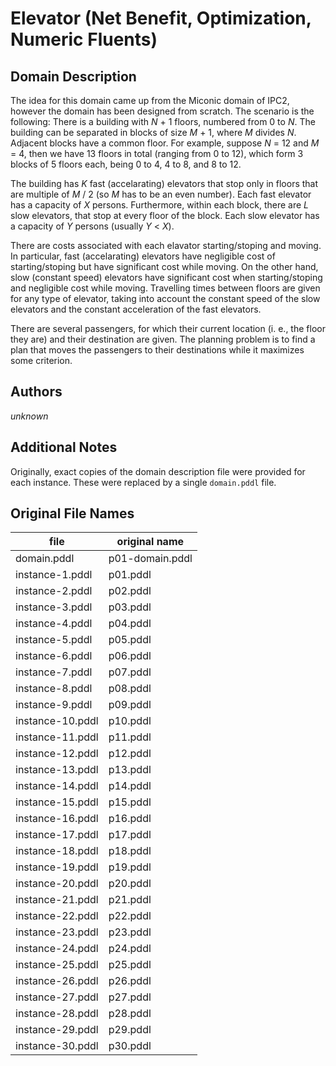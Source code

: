 # Elevator (Net Benefit, Optimization, Numeric Fluents)

## Domain Description

The idea for this domain came up from the Miconic domain of IPC2, however the domain has been designed from scratch.
The scenario is the following:
There is a building with *N* + 1 floors, numbered from 0 to *N*.
The building can be separated in blocks of size *M* + 1, where *M* divides *N*.
Adjacent blocks have a common floor.
For example, suppose *N* = 12 and *M* = 4, then we have 13 floors in total (ranging from 0 to 12), which form 3 blocks of 5 floors each, being 0 to 4, 4 to 8, and 8 to 12.

The building has *K* fast (accelarating) elevators that stop only in floors that are multiple of *M* / 2 (so *M* has to be an even number).
Each fast elevator has a capacity of *X* persons.
Furthermore, within each block, there are *L* slow elevators, that stop at every floor of the block.
Each slow elevator has a capacity of *Y* persons (usually *Y* < *X*).

There are costs associated with each elavator starting/stoping and moving.
In particular, fast (accelarating) elevators have negligible cost of starting/stoping but have significant cost while moving.
On the other hand, slow (constant speed) elevators have significant cost when starting/stoping and negligible cost while moving.
Travelling times between floors are given for any type of elevator, taking into account the constant speed of the slow elevators and the constant acceleration of the fast elevators.

There are several passengers, for which their current location (i. e., the floor they are) and their destination are given.
The planning problem is to find a plan that moves the passengers to their destinations while it maximizes some criterion.

## Authors

*unknown*

## Additional Notes

Originally, exact copies of the domain description file were provided for each instance.
These were replaced by a single `domain.pddl` file.

## Original File Names

| file             | original name   |
|------------------|-----------------|
| domain.pddl      | p01-domain.pddl |
| instance-1.pddl  | p01.pddl        |
| instance-2.pddl  | p02.pddl        |
| instance-3.pddl  | p03.pddl        |
| instance-4.pddl  | p04.pddl        |
| instance-5.pddl  | p05.pddl        |
| instance-6.pddl  | p06.pddl        |
| instance-7.pddl  | p07.pddl        |
| instance-8.pddl  | p08.pddl        |
| instance-9.pddl  | p09.pddl        |
| instance-10.pddl | p10.pddl        |
| instance-11.pddl | p11.pddl        |
| instance-12.pddl | p12.pddl        |
| instance-13.pddl | p13.pddl        |
| instance-14.pddl | p14.pddl        |
| instance-15.pddl | p15.pddl        |
| instance-16.pddl | p16.pddl        |
| instance-17.pddl | p17.pddl        |
| instance-18.pddl | p18.pddl        |
| instance-19.pddl | p19.pddl        |
| instance-20.pddl | p20.pddl        |
| instance-21.pddl | p21.pddl        |
| instance-22.pddl | p22.pddl        |
| instance-23.pddl | p23.pddl        |
| instance-24.pddl | p24.pddl        |
| instance-25.pddl | p25.pddl        |
| instance-26.pddl | p26.pddl        |
| instance-27.pddl | p27.pddl        |
| instance-28.pddl | p28.pddl        |
| instance-29.pddl | p29.pddl        |
| instance-30.pddl | p30.pddl        |
